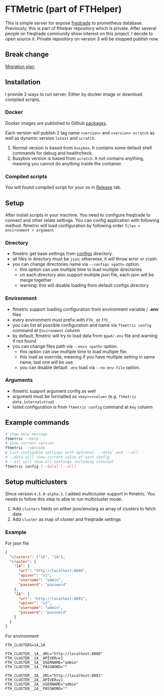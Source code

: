 # FTMetric (part of FTHelper)

This is simple server for expose [freqtrade](https://freqtrade.io) to prometheus database. Previously, this is part of fthelper repository which is private. After several people on freqtrade community show interest on this project. I decide to open source it. Private repository on version 3 will be stopped publish now.

## Break change

[Migration plan](./MIGRATION.md)

## Installation

I provide 2 ways to run server. Either by docker image or download compiled scripts.

### Docker

Docker images are published to Github [packages](https://github.com/kamontat/fthelper/pkgs/container/ftmetric).

Each version will publish 2 tag name `<version>` and `<version>-scratch` as well as dynamic version `latest` and `scratch`.

1. Normal version is based from `busybox`. It contains some default shell commands for debug and healthcheck.
2. Busybox version is based from `scratch`. It not contains anything, meaning you cannot do anything inside the container.

### Compiled scripts

You will found compiled script for your os in [Release](https://github.com/kamontat/fthelper/releases) tab.

## Setup

After install scripts in your machine. You need to configure freqtrade to connect and other relate settings. You can config application with following method. ftmetric will load configuration by following order `files > environment > argument`

### Directory

- ftmetric get base settings from [configs](./configs) directory.
- all files in directory must be `json`; otherwise, it will throw error or crash
- you can change directories name via `--configs <path>` option.
  - this option can use multiple time to load multiple directories
  - on each directory also support multiple json file, each json will be merge together
  - warning: this will disable loading from default configs directory

### Environment

- ftmetric support loading configuration from environment variable / **.env** files
- every environment must prefix with `FTH_` or `FTC_`
- you can list all possible configuration and name via `ftmetric config` command at `Environment` column
- by default, ftmetric will try to load data from `$pwd/.env` file and warning if not found
- you can change files path via `--envs <path>` option.
  - this option can use multiple time to load multiple file.
  - this load as override, meaning if you have multiple setting in same name, last one will be use.
  - you can disable default `.env` load via `--no-env-file` option.

### Arguments

- ftmetric support argument config as well
- argument must be formatted as `<key>=<value>` (e.g. `ftmetric data.internal=true`)
- listed configuration is from `ftmetric config` command at `Key` column

## Example commands

```bash
# show help message
ftmetric --help
# show current version
ftmetric --version
# list configable settings with optional `--data` and `--all`
# --data will show current value of each config
# --all will show all settings including internal
ftmetric config [--data] [--all]
```

## Setup multiclusters

Since version `4.5.0-alpha.1`. I added multicluster support in ftmetric. You needs to follow this step to able to run multicluster mode. 

1. Add `clusters` fields on either json/env/arg as array of clusters to fetch data
2. Add `cluster` as map of cluster and freqtrade settings

### Example

For json file

```json
{
  "clusters": ["1A", "2A"],
  "cluster": {
    "1A": {
      "url": "http://localhost:8080",
      "apiver": "v1",
      "username": "admin",
      "password": "password"
    },
    "2A": {
      "url": "http://localhost:8081",
      "apiver": "v1",
      "username": "admin",
      "password": "password"
    }
  }
}
```

For environment

```
FTH_CLUSTERS=1A,2A

FTH_CLUSTER__1A__URL="http://localhost:8080"
FTH_CLUSTER__1A__APIVER=v1
FTH_CLUSTER__1A__USERNAME="admin"
FTH_CLUSTER__1A__PASSWORD=""

FTH_CLUSTER__2A__URL="http://localhost:8081"
FTH_CLUSTER__2A__APIVER=v1
FTH_CLUSTER__2A__USERNAME="admin"
FTH_CLUSTER__2A__PASSWORD=""
```